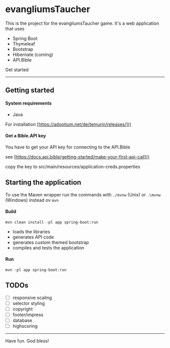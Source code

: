 # evangliumsTaucher

This is the project for the evangliumsTaucher game.
It's a web application that uses

- Spring Boot
- Thymeleaf
- Bootstrap
- Hibernate (coming)
- API.Bible

Get started

---

## Getting started

#### System requirements

- Java

For installation [https://adoptium.net/de/temurin/releases/]()

#### Get a Bible.API key

You have to get your API key for connecting to the API.Bible

see [https://docs.api.bible/getting-started/make-your-first-api-call]()

copy the key to src/main/resources/application-creds.properties

## Starting the application

To use the Maven wrapper run the commands with `./mvnw` (Unix) or `.\mvnw` (Windows) instead ov `mvn`

#### Build
```mvn
mvn clean install -pl app spring-boot:run 
```
- loads the libraries
- generates API code
- generates custom themed bootstrap
- compiles and tests the application

#### Run
```
mvn -pl app spring-boot:run 
```

## TODOs

* [ ]  responsive scaling
* [ ]  selector styling
* [ ]  copyright
* [ ]  footer/impress
* [ ]  database
* [ ]  highscoring

---

Have fun. God bless!

